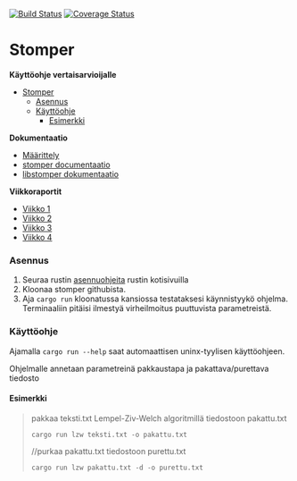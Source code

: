 [![Build Status](https://travis-ci.org/S4ndyk/stomper.svg?branch=master)](https://travis-ci.org/S4ndyk/stomper)
[![Coverage Status](https://coveralls.io/repos/github/S4ndyk/stomper/badge.svg)](https://coveralls.io/github/S4ndyk/stomper)

Stomper
===
**Käyttöohje vertaisarvioijalle**
- [Stomper](#Stomper)
    - [Asennus](#Asennus)
    - [Käyttöohje](#K%C3%A4ytt%C3%B6ohje)
      - [Esimerkki](#Esimerkki)


**Dokumentaatio**
* [Määrittely](/documentation/maaritelma.md)
* [stomper documentaatio](https://docs.rs/stomper/)
* [libstomper dokumentaatio](https://docs.rs/libstomper/)

**Viikkoraportit**
* [Viikko 1](/documentation/viikkoraportit/viikko1.md)
* [Viikko 2](/documentation/viikkoraportit/viikko2.md)
* [Viikko 3](/documentation/viikkoraportit/viikko3.md)
* [Viikko 4](/documentation/viikkoraportit/viikko4.md)

### Asennus
1. Seuraa rustin [asennuohjeita](https://www.rust-lang.org/tools/install) rustin kotisivuilla
2. Kloonaa stomper githubista.
3. Aja `cargo run` kloonatussa kansiossa testataksesi käynnistyykö ohjelma. Terminaaliin pitäisi ilmestyä virheilmoitus puuttuvista parametreistä.

### Käyttöohje
Ajamalla `cargo run --help` saat automaattisen uninx-tyylisen käyttöohjeen.

Ohjelmalle annetaan parametreinä pakkaustapa ja pakattava/purettava tiedosto
#### Esimerkki
>pakkaa teksti.txt Lempel-Ziv-Welch algoritmillä tiedostoon pakattu.txt
>
>`cargo run lzw teksti.txt -o pakattu.txt` 
>
>//purkaa pakattu.txt tiedostoon purettu.txt
>
>`cargo run lzw pakattu.txt -d -o purettu.txt` 